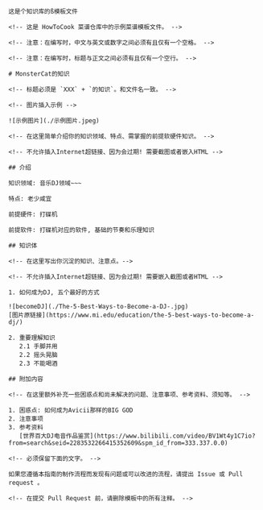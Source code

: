 ```
这是个知识库的ß模板文件
```

    <!-- 这是 HowToCook 菜谱仓库中的示例菜谱模板文件。 -->

    <!-- 注意：在编写时，中文与英文或数字之间必须有且仅有一个空格。 -->

    <!-- 注意：在编写时，标题与正文之间必须有且仅有一个空行。 -->

    # MonsterCat的知识

    <!-- 标题必须是 `XXX` + `的知识`。和文件名一致。 -->

    <!-- 图片插入示例 -->

    ![示例图片](./示例图片.jpeg)

    <!-- 在这里简单介绍你的知识领域、特点、需掌握的前提软硬件知识。 -->

    <!-- 不允许插入Internet超链接、因为会过期! 需要截图或者嵌入HTML -->

    ## 介绍

    知识领域: 音乐DJ领域~~~

    特点: 老少咸宜

    前提硬件: 打碟机

    前提软件: 打碟机对应的软件, 基础的节奏和乐理知识

    ## 知识体

    <!-- 在这里写出你沉淀的知识、注意点。-->

    <!-- 不允许插入Internet超链接、因为会过期! 需要嵌入截图或者HTML -->

    1. 如何成为DJ, 五个最好的方式

    ![becomeDJ](./The-5-Best-Ways-to-Become-a-DJ-.jpg)
    [图片原链接](https://www.mi.edu/education/the-5-best-ways-to-become-a-dj/)

    2. 重要理解知识
       2.1 手脚并用
       2.2 摇头晃脑
       2.3 不能喝酒

    ## 附加内容

    <!-- 在这里额外补充一些困惑点和尚未解决的问题、注意事项、参考资料、须知等。 -->

    1. 困惑点: 如何成为Avicii那样的BIG GOD
    2. 注意事项
    3. 参考资料
       [世界百大DJ电音作品鉴赏](https://www.bilibili.com/video/BV1Wt4y1C7io?from=search&seid=2283532266415352609&spm_id_from=333.337.0.0)

    <!-- 必须保留下面的文字。 -->

    如果您遵循本指南的制作流程而发现有问题或可以改进的流程，请提出 Issue 或 Pull request 。

    <!-- 在提交 Pull Request 前，请删除模板中的所有注释。 -->



